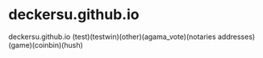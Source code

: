 # deckersu.github.io
deckersu.github.io (test)(testwin)(other)(agama_vote)(notaries addresses)(game)(coinbin)(hush)
